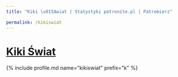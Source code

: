 ```yaml
---
title: "Kiki \u015Awiat | Statystyki patronite.pl | Patromierz"

permalink: /kikiswiat
---
```


# [Kiki Świat](https://patronite.pl/kikiswiat)

{% include profile.md name="kikiswiat" prefix="k" %}

